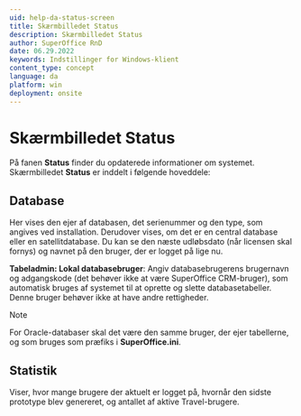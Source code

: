 ```yaml
---
uid: help-da-status-screen
title: Skærmbilledet Status
description: Skærmbilledet Status
author: SuperOffice RnD
date: 06.29.2022
keywords: Indstillinger for Windows-klient
content_type: concept
language: da
platform: win
deployment: onsite
---
```


# Skærmbilledet Status

På fanen **Status** finder du opdaterede informationer om systemet. Skærmbilledet **Status** er inddelt i følgende hoveddele:

## Database

Her vises den ejer af databasen, det serienummer og den type, som angives ved installation. Derudover vises, om det er en central database eller en satellitdatabase. Du kan se den næste udløbsdato (når licensen skal fornys) og navnet på den bruger, der er logget på lige nu.

**Tabeladmin: Lokal databasebruger**: Angiv databasebrugerens brugernavn og adgangskode (det behøver ikke at være SuperOffice CRM-bruger), som automatisk bruges af systemet til at oprette og slette databasetabeller. Denne bruger behøver ikke at have andre rettigheder.

> [!NOTE]
> For Oracle-databaser skal det være den samme bruger, der ejer tabellerne, og som bruges som præfiks i **SuperOffice.ini**.

## Statistik

Viser, hvor mange brugere der aktuelt er logget på, hvornår den sidste prototype blev genereret, og antallet af aktive Travel-brugere.
